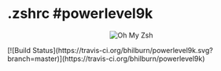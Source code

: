 # .zshrc #powerlevel9k 

<p align="center">
  <img src="https://s3.amazonaws.com/ohmyzsh/oh-my-zsh-logo.png" alt="Oh My Zsh">
</p>
[![Build Status](https://travis-ci.org/bhilburn/powerlevel9k.svg?branch=master)](https://travis-ci.org/bhilburn/powerlevel9k)
